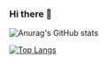 ### Hi there 👋

![Anurag's GitHub stats](https://github-readme-stats.vercel.app/api?username=diegocravo&hide=contribs,prs&count_private=true&show_icons=true?theme=DARK)

[![Top Langs](https://github-readme-stats.vercel.app/api/top-langs/?username=diegocravo&layout=compact)](https://github.com/diegocravo/github-readme-stats)
<!--
**diegocravo/diegocravo** is a ✨ _special_ ✨ repository because its `README.md` (this file) appears on your GitHub profile.

Here are some ideas to get you started:

- 🔭 I’m currently working on ...
- 🌱 I’m currently learning ...
- 👯 I’m looking to collaborate on ...
- 🤔 I’m looking for help with ...
- 💬 Ask me about ...
- 📫 How to reach me: ...
- 😄 Pronouns: ...
- ⚡ Fun fact: ...
-->
